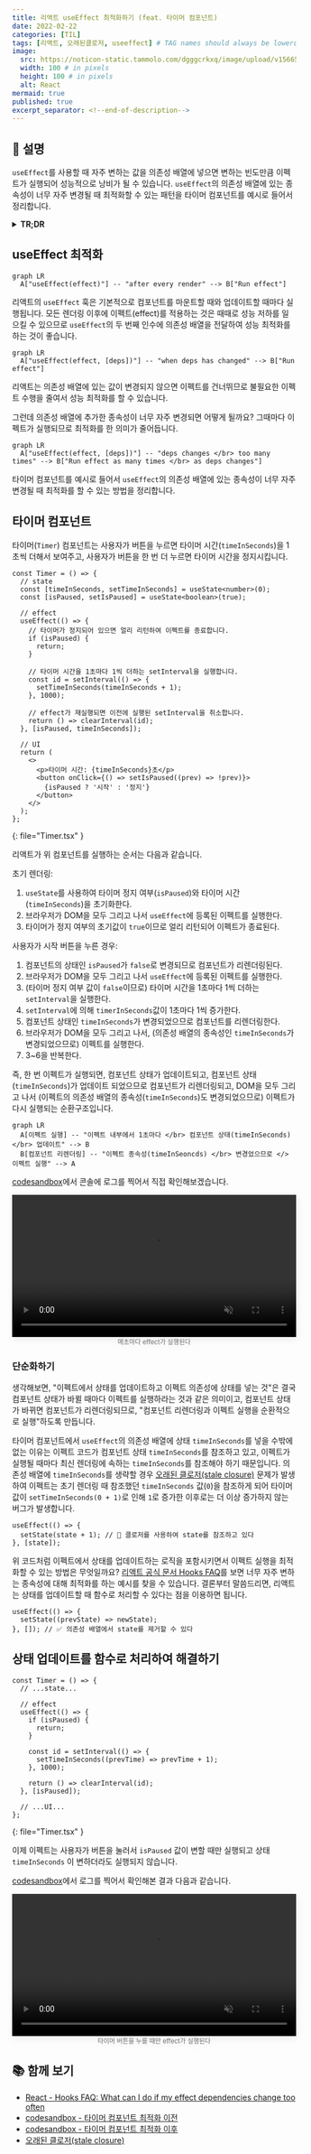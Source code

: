 ```yaml
---
title: 리액트 useEffect 최적화하기 (feat. 타이머 컴포넌트)
date: 2022-02-22
categories: [TIL]
tags: [리액트, 오래된클로저, useeffect] # TAG names should always be lowercase
image:
  src: https://noticon-static.tammolo.com/dgggcrkxq/image/upload/v1566557331/noticon/d5hqar2idkoefh6fjtpu.png
  width: 100 # in pixels
  height: 100 # in pixels
  alt: React
mermaid: true
published: true
excerpt_separator: <!--end-of-description-->
---
```


## 💁 설명

`useEffect`를 사용할 때 자주 변하는 값을 의존성 배열에 넣으면 변하는 빈도만큼 이펙트가 실행되어 성능적으로 낭비가 될 수 있습니다. `useEffect`의 의존성 배열에 있는 종속성이 너무 자주 변경될 때 최적화할 수 있는 패턴을 타이머 컴포넌트를 예시로 들어서 정리합니다.

<!--end-of-description-->

<details>
<summary><strong>TR;DR</strong></summary>

이펙트에서 상태를 업데이트할 때 클로저를 사용하여 상태를 참조하면 <a href="https://dmitripavlutin.com/react-hooks-stale-closures/">오래된 클로저(stale closure)</a>가 발생할 수 있어서 의존성 배열에 상태를 추가해야만 한다. 결과적으로 상태가 바뀔 때마다 계속 이펙트가 실행된다. 하지만 상태를 업데이트할 때 함수로 처리하면 의존성 배열에 상태를 추가하지 않아도 최신 렌더링에 속한 상태를 이용할 수 있다. 그리고 의존성 배열에 상태가 빠지므로 상태가 바뀌더라도 이펙트를 실행하지 않게 되어 최적화를 할 수 있다.

</details>

## useEffect 최적화

```mermaid
graph LR
  A["useEffect(effect)"] -- "after every render" --> B["Run effect"]
```

리액트의 `useEffect` 훅은 기본적으로 컴포넌트를 마운트할 때와 업데이트할 때마다 실행됩니다.
모든 렌더링 이후에 이펙트(effect)를 적용하는 것은 때때로 성능 저하를 일으킬 수 있으므로 `useEffect`의 두 번째 인수에 의존성 배열을 전달하여 성능 최적화를 하는 것이 좋습니다.

```mermaid
graph LR
  A["useEffect(effect, [deps])"] -- "when deps has changed" --> B["Run effect"]
```

리액트는 의존성 배열에 있는 값이 변경되지 않으면 이펙트를 건너뛰므로 불필요한 이펙트 수행을 줄여서 성능 최적화를 할 수 있습니다.

그런데 의존성 배열에 추가한 종속성이 너무 자주 변경되면 어떻게 될까요? 그때마다 이펙트가 실행되므로 최적화를 한 의미가 줄어듭니다.

```mermaid
graph LR
  A["useEffect(effect, [deps])"] -- "deps changes </br> too many times" --> B["Run effect as many times </br> as deps changes"]
```

타이머 컴포넌트를 예시로 들어서 `useEffect`의 의존성 배열에 있는 종속성이 너무 자주 변경될 때 최적화를 할 수 있는 방법을 정리합니다.

## 타이머 컴포넌트

타이머(`Timer`) 컴포넌트는 사용자가 버튼을 누르면 타이머 시간(`timeInSeconds`)을 1초씩 더해서 보여주고, 사용자가 버튼을 한 번 더 누르면 타이머 시간을 정지시킵니다.

<!-- prettier-ignore-start -->
```tsx
const Timer = () => {
  // state
  const [timeInSeconds, setTimeInSeconds] = useState<number>(0);
  const [isPaused, setIsPaused] = useState<boolean>(true);

  // effect
  useEffect(() => {
    // 타이머가 정지되어 있으면 얼리 리턴하여 이펙트를 종료합니다.
    if (isPaused) {
      return;
    }

    // 타이머 시간을 1초마다 1씩 더하는 setInterval을 실행합니다.
    const id = setInterval(() => {
      setTimeInSeconds(timeInSeconds + 1);
    }, 1000);

    // effect가 재실행되면 이전에 실행된 setInterval을 취소합니다.
    return () => clearInterval(id);
  }, [isPaused, timeInSeconds]);

  // UI
  return (
    <>
      <p>타이머 시간: {timeInSeconds}초</p>
      <button onClick={() => setIsPaused((prev) => !prev)}>
        {isPaused ? '시작' : '정지'}
      </button>
    </>
  );
};
```
{: file="Timer.tsx" }
<!-- prettier-ignore-end -->

리액트가 위 컴포넌트를 실행하는 순서는 다음과 같습니다.

초기 렌더링:

1. `useState`를 사용하여 타이머 정지 여부(`isPaused`)와 타이머 시간(`timeInSeconds`)을 초기화한다.
2. 브라우저가 DOM을 모두 그리고 나서 `useEffect`에 등록된 이펙트를 실행한다.
3. 타이머가 정지 여부의 초기값이 `true`이므로 얼리 리턴되어 이펙트가 종료된다.

사용자가 시작 버튼을 누른 경우:

1. 컴포넌트의 상태인 `isPaused`가 `false`로 변경되므로 컴포넌트가 리렌더링된다.
2. 브라우저가 DOM을 모두 그리고 나서 `useEffect`에 등록된 이펙트를 실행한다.
3. (타이머 정지 여부 값이 `false`이므로) 타이머 시간을 1초마다 1씩 더하는 `setInterval`을 실행한다.
4. `setInterval`에 의해 `timerInSeconds`값이 1초마다 1씩 증가한다.
5. 컴포넌트 상태인 `timeInSeconds`가 변경되었으므로 컴포넌트를 리렌더링한다.
6. 브라우저가 DOM을 모두 그리고 나서, (의존성 배열의 종속성인 `timeInSeconds`가 변경되었으므로) 이펙트를 실행한다.
7. 3~6을 반복한다.

즉, 한 번 이펙트가 실행되면, 컴포넌트 상태가 업데이트되고, 컴포넌트 상태(`timeInSeconds`)가 업데이트 되었으므로 컴포넌트가 리렌더링되고, DOM을 모두 그리고 나서 (이펙트의 의존성 배열의 종속성(`timeInSeconds`)도 변경되었으므로) 이펙트가 다시 실행되는 순환구조입니다.

```mermaid
graph LR
  A[이펙트 실행] -- "이펙트 내부에서 1초마다 </br> 컴포넌트 상태(timeInSeconds) </br> 업데이트" --> B
  B[컴포넌트 리렌더링] -- "이펙트 종속성(timeInSeoncds) </br> 변경었으므로 </> 이펙트 실행" --> A
```

[codesandbox](https://codesandbox.io/s/useeffec-timer-before-opt-ybw8yd?file=/src/App.js)에서 콘솔에 로그를 찍어서 직접 확인해보겠습니다.

<div style="display: flex; flex-direction: column; justify-content: center; align-items: center; filter: drop-shadow(2px 4px 6px rgba(0,0,0,0.08))">
  <video width="100%" controls autopaly muted loop>
    <source src="https://user-images.githubusercontent.com/8105528/155076716-8641604e-4a6e-4b97-b107-03ef9d2090e6.mov" />
  </video>
  <em style="display: block; text-align: center; font-style: normal; font-size: 80%; padding: 0; color: #6d6c6c; ">매초마다 effect가 실행된다</em>
</div>

### 단순화하기

생각해보면, "이펙트에서 상태를 업데이트하고 이펙트 의존성에 상태를 넣는 것"은 결국 컴포넌트 상태가 바뀔 때마다 이펙트를 실행하라는 것과 같은 의미이고, 컴포넌트 상태가 바뀌면 컴포넌트가 리렌더링되므로, "컴포넌트 리렌더링과 이펙트 실행을 순환적으로 실행"하도록 만듭니다.

타이머 컴포넌트에서 `useEffect`의 의존성 배열에 상태 `timeInSeconds`를 넣을 수밖에 없는 이유는 이펙트 코드가 컴포넌트 상태 `timeInSeconds`를 참조하고 있고, 이펙트가 실행될 때마다 최신 렌더링에 속하는 `timeInSeconds`를 참조해야 하기 때문입니다. 의존성 배열에 `timeInSeconds`를 생략할 경우 [오래된 클로저(stale closure)](https://dmitripavlutin.com/react-hooks-stale-closures/) 문제가 발생하여 이펙트는 초기 렌더링 때 참조했던 `timeInSeconds` 값(`0`)을 참조하게 되어 타이머 값이 `setTimeInSeconds(0 + 1)`로 인해 `1`로 증가한 이후로는 더 이상 증가하지 않는 버그가 발생합니다.

```tsx
useEffect(() => {
  setState(state + 1); // 👀 클로저를 사용하여 state를 참조하고 있다
}, [state]);
```

위 코드처럼 이펙트에서 상태를 업데이트하는 로직을 포함시키면서 이펙트 실행을 최적화할 수 있는 방법은 무엇일까요? [리액트 공식 문서 Hooks FAQ](https://ko.reactjs.org/docs/hooks-faq.html#what-can-i-do-if-my-effect-dependencies-change-too-often)를 보면 너무 자주 변하는 종속성에 대해 최적화를 하는 예시를 찾을 수 있습니다. 결론부터 말씀드리면, 리액트는 상태를 업데이트할 때 함수로 처리할 수 있다는 점을 이용하면 됩니다.

```tsx
useEffect(() => {
  setState((prevState) => newState);
}, []); // ✅ 의존성 배열에서 state를 제거할 수 있다
```

## 상태 업데이트를 함수로 처리하여 해결하기

<!-- prettier-ignore-start -->
```tsx
const Timer = () => {
  // ...state...

  // effect
  useEffect(() => {
    if (isPaused) {
      return;
    }

    const id = setInterval(() => {
      setTimeInSeconds((prevTime) => prevTime + 1);
    }, 1000);

    return () => clearInterval(id);
  }, [isPaused]);

  // ...UI...
};
```
{: file="Timer.tsx" }
<!-- prettier-ignore-end -->

이제 이펙트는 사용자가 버튼을 눌러서 `isPaused` 값이 변할 때만 실행되고 상태 `timeInSeconds` 이 변하더라도 실행되지 않습니다.

[codesandbox](https://codesandbox.io/s/useeffec-timer-after-opt-jc22yj?file=/src/App.js)에서 로그를 찍어서 확인해본 결과 다음과 같습니다.

<div style="display: flex; flex-direction: column; justify-content: center; align-items: center; filter: drop-shadow(2px 4px 6px rgba(0,0,0,0.08))">
<video width="100%" controls autopaly muted loop>
  <source src="https://user-images.githubusercontent.com/8105528/155088343-706e2371-cfb0-4f25-9667-56e97804ab25.mov" />
</video>
  <em style="display: block; text-align: center; font-style: normal; font-size: 80%; padding: 0; color: #6d6c6c; ">타이머 버튼을 누를 때만 effect가 실행된다</em>
</div>

## 📚 함께 보기

- [React - Hooks FAQ: What can I do if my effect dependencies change too often](https://ko.reactjs.org/docs/hooks-faq.html#what-can-i-do-if-my-effect-dependencies-change-too-often)
- [codesandbox - 타이머 컴포넌트 최적화 이전](https://codesandbox.io/s/useeffec-timer-before-opt-ybw8yd?file=/src/App.js)
- [codesandbox - 타이머 컴포넌트 최적화 이후](https://codesandbox.io/s/useeffec-timer-after-opt-jc22yj?file=/src/App.js)
- [오래된 클로저(stale closure)](https://dmitripavlutin.com/react-hooks-stale-closures/)
